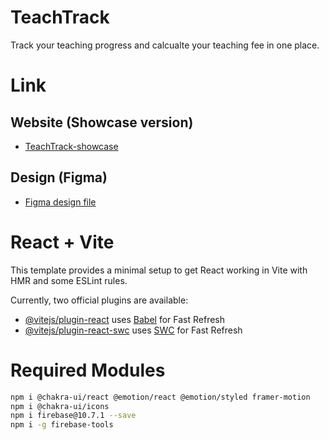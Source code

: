 # TeachTrack

Track your teaching progress and calcualte your teaching fee in one place.

# Link

## Website (Showcase version)
- [TeachTrack-showcase](https://teachtrack-showcase.web.app/)

## Design (Figma)
- [Figma design file](https://www.figma.com/file/SnqZ8mvBvIjglMDYkdfNLJ/TeachTrack-design-v1?type=design&node-id=0%3A1&mode=design&t=w77IbZlOBe14RzAU-1)

# React + Vite

This template provides a minimal setup to get React working in Vite with HMR and some ESLint rules.

Currently, two official plugins are available:

- [@vitejs/plugin-react](https://github.com/vitejs/vite-plugin-react/blob/main/packages/plugin-react/README.md) uses [Babel](https://babeljs.io/) for Fast Refresh
- [@vitejs/plugin-react-swc](https://github.com/vitejs/vite-plugin-react-swc) uses [SWC](https://swc.rs/) for Fast Refresh

# Required Modules

```bash
npm i @chakra-ui/react @emotion/react @emotion/styled framer-motion
npm i @chakra-ui/icons
npm i firebase@10.7.1 --save
npm i -g firebase-tools
```